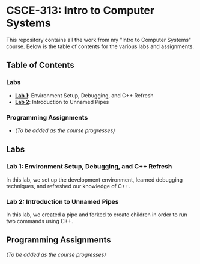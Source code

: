 # CSCE-313: Intro to Computer Systems

This repository contains all the work from my "Intro to Computer Systems" course. Below is the table of contents for the various labs and assignments.

## Table of Contents

### Labs

- [**Lab 1**](https://github.com/tsmith422/CSCE-313/tree/main/Lab1): Environment Setup, Debugging, and C++ Refresh
- [**Lab 2**](https://github.com/tsmith422/CSCE-313/tree/main/Lab2): Introduction to Unnamed Pipes

### Programming Assignments

- *(To be added as the course progresses)*

## Labs

### Lab 1: Environment Setup, Debugging, and C++ Refresh
In this lab, we set up the development environment, learned debugging techniques, and refreshed our knowledge of C++.

### Lab 2: Introduction to Unnamed Pipes
In this lab, we created a pipe and forked to create children in order to run two commands using C++.

## Programming Assignments

*(To be added as the course progresses)*
